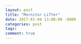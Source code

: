 ```yaml
---
layout: post
title: "Mornitor Lifter"
date: 2017-01-04 13:00:00 -0800
categories: post
tags: 
comment: true
---
```



